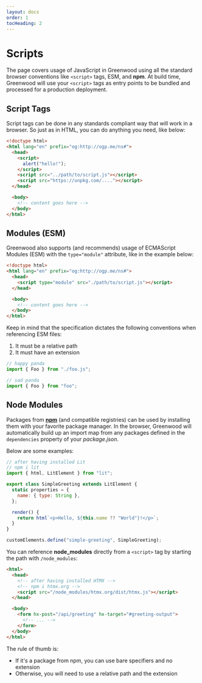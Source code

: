 ```yaml
---
layout: docs
order: 1
tocHeading: 2
---
```


# Scripts

The page covers usage of JavaScript in Greenwood using all the standard browser conventions like `<script>` tags, ESM, and **npm**. At build time, Greenwood will use your `<script>` tags as entry points to be bundled and processed for a production deployment.

## Script Tags

Script tags can be done in any standards compliant way that will work in a browser. So just as in HTML, you can do anything you need, like below:

```html
<!doctype html>
<html lang="en" prefix="og:http://ogp.me/ns#">
  <head>
    <script>
      alert("hello!");
    </script>
    <script src="../path/to/script.js"></script>
    <script src="https://unpkg.com/...."></script>
  </head>

  <body>
    <!-- content goes here -->
  </body>
</html>
```

## Modules (ESM)

Greenwood also supports (and recommends) usage of ECMAScript Modules (ESM) with the `type="module"` attribute, like in the example below:

```html
<!doctype html>
<html lang="en" prefix="og:http://ogp.me/ns#">
  <head>
    <script type="module" src="./path/to/script.js"></script>
  </head>

  <body>
    <!-- content goes here -->
  </body>
</html>
```

Keep in mind that the specification dictates the following conventions when referencing ESM files:

1. It must be a relative path
1. It must have an extension

<!-- eslint-disable no-unused-vars -->

```js
// happy panda
import { Foo } from "./foo.js";
```

<!-- eslint-disable no-unused-vars -->

```js
// sad panda
import { Foo } from "foo";
```

## Node Modules

Packages from [**npm**](https://www.npmjs.com/) (and compatible registries) can be used by installing them with your favorite package manager. In the browser, Greenwood will automatically build up an import map from any packages defined in the `dependencies` property of your _package.json_.

Below are some examples:

```js
// after having installed Lit
// npm i lit
import { html, LitElement } from "lit";

export class SimpleGreeting extends LitElement {
  static properties = {
    name: { type: String },
  };

  render() {
    return html`<p>Hello, ${this.name ?? "World"}!</p>`;
  }
}

customElements.define("simple-greeting", SimpleGreeting);
```

You can reference **node_modules** directly from a `<script>` tag by starting the path with `/node_modules`:

```html
<html>
  <head>
    <!-- after having installed HTMX -->
    <!-- npm i htmx.org -->
    <script src="/node_modules/htmx.org/dist/htmx.js"></script>
  </head>

  <body>
    <form hx-post="/api/greeting" hx-target="#greeting-output">
      <!-- ... -->
    </form>
  </body>
</html>
```

The rule of thumb is:

- If it's a package from npm, you can use bare specifiers and no extension
- Otherwise, you will need to use a relative path and the extension
